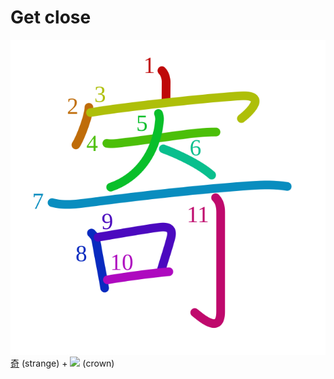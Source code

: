 # Get close
![5bc4](../Kanji/kanji-colorize/5bc4.svg)
[奇](奇.md) (strange) + ![](http://www.kanjidamage.com/assets/radsmall/crown-8ef5ecce0608dafcb65383fca482342b426aa51393f24254287b0012d7fff3bc.jpg) (crown)